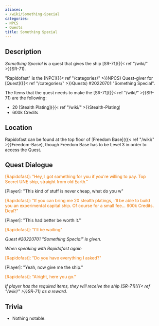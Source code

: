 ```yaml
---
aliases:
- /wiki/Something-Special
categories:
- NPCS
- Quests
title: Something Special
---
```


## Description

_Something Special_ is a quest that gives the ship [SR-71]({{< ref "/wiki/" >}}SR-71).

"Rapidofast" is the [NPC]({{< ref "/categories/" >}}NPCS) Quest-giver for [Quest]({{< ref "/categories/" >}}Quests) #20220701 "Something Special".

The Items that the quest needs to make the [SR-71]({{< ref "/wiki/" >}}SR-71) are the following:

- 20 [Stealth Plating]({{< ref "/wiki/" >}}Stealth-Plating)
- 600k Credits

## Location

Rapidofast can be found at the top floor of [Freedom Base]({{< ref "/wiki/" >}}Freedom-Base), though Freedom Base has to be Level 3 in order to access the Quest.

## Quest Dialogue 

<span style="color:#ee7600">[Rapidofast]: "Hey, I got something for you if you're willing to pay. Top Secret UNE ship, straight from old Earth."</span>

[Player]: "This kind of stuff is never cheap, what do you w"

<span style="color:#ee7600">[Rapidofast]: "If you can bring me 20 stealth platings, i'll be able to build you an experimental capital ship. Of course for a small fee... 600k Credits. Deal?"</span>

[Player]: "This had better be worth it."

<span style="color:#ee7600">[Rapidofast]: "I'll be waiting"</span>

_Quest #20220701 "Something Special" is given._

_When speaking with Rapidofast again_

<span style="color:#ee7600">[Rapidofast]: "Do you have everything I asked?"</span>

[Player]: "Yeah, now give me the ship."

<span style="color:#ee7600">[Rapidofast]: "Alright, here you go."</span>

_If player has the required items, they will receive the ship [SR-71]({{< ref "/wiki/" >}}SR-71) as a reward._

## Trivia

- Nothing notable.